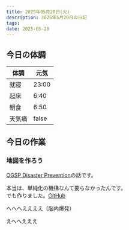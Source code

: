 ```yaml
---
title: 2025年05月20日(火)
description: 2025年5月20日の日記
tags: 
date: 2025-05-20
---
```


## 今日の体調

| 体調  | 元気    |
| --- | ----- |
| 就寝  | 23:00 |
| 起床  | 6:40  |
| 朝食  | 6:50  |
| 天気痛 | false |

## 今日の作業
### 地図を作ろう
[OGSP Disaster Prevention](../../okayugroup/OGSP/application/disaster-prevention/OGSP%20Disaster%20Prevention.md)の話です。

本当は、単純化の機構なんて要らなかったんです。  
でも作りました。[GitHub](https://github.com/yossy4411/ogsp-disaster-prevention/commit/0158a5444e54d3814784bbc34e079f7d9ce8ace4#diff-bdd9d2ab5d16bc66038be3f4420caeba05f45b0e8b9f546c34a95e1d5c8090fa)

へへへええええ（脳内爆発）

えへへえええ